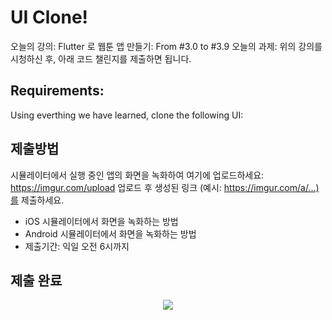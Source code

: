 # UI Clone!

오늘의 강의: Flutter 로 웹툰 앱 만들기: From #3.0 to #3.9
오늘의 과제: 위의 강의를 시청하신 후, 아래 코드 챌린지를 제출하면 됩니다.

## Requirements:
Using everthing we have learned, clone the following UI:

## 제출방법
시뮬레이터에서 실행 중인 앱의 화면을 녹화하여 여기에 업로드하세요: https://imgur.com/upload
업로드 후 생성된 링크 (예시: https://imgur.com/a/...)를 제출하세요.
- iOS 시뮬레이터에서 화면을 녹화하는 방법
- Android 시뮬레이터에서 화면을 녹화하는 방법
- 제출기간: 익일 오전 6시까지

## 제출 완료
<p align="center">
  <img src="(https://github.com/ohjisu/toonflix/assets/77333739/cb30df7e-0c2c-4530-8329-c91dc9debefe">
</p>